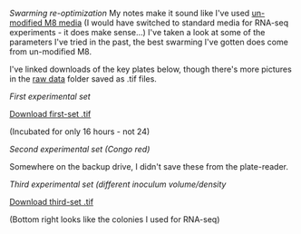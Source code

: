 *Swarming re-optimization*
My notes make it sound like I've used [un-modified M8 media](https://pubmed.ncbi.nlm.nih.gov/24818898/) (I would have switched to standard media for RNA-seq experiments - it does make sense...) I've taken a look at some of the parameters I've tried in the past, the best swarming I've gotten does come from un-modified M8.

I've linked downloads of the key plates below, though there's more pictures in the [raw data](https://github.com/marklemzin/marks-masters/tree/main/raw-data) folder saved as .tif files.

*First experimental set*

[Download first-set .tif](https://github.com/marklemzin/marks-masters/raw/main/raw-data/26.3%20swarm%201%20caa%200.5%20agar.tif)

(Incubated for only 16 hours - not 24)

*Second experimental set (Congo red)*

Somewhere on the backup drive, I didn't save these from the plate-reader.

*Third experimental set (different inoculum volume/density*

[Download third-set .tif](https://github.com/marklemzin/marks-masters/raw/main/raw-data/4.5%20var_swarm_od3.tif)

(Bottom right looks like the colonies I used for RNA-seq)

